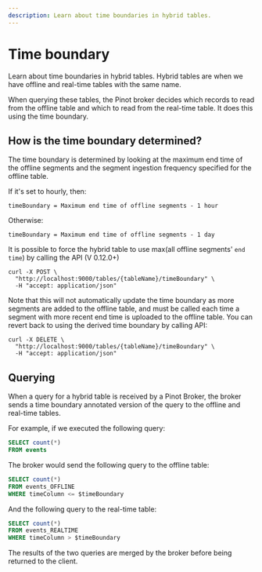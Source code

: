 ```yaml
---
description: Learn about time boundaries in hybrid tables.
---
```


# Time boundary

Learn about time boundaries in hybrid tables.
Hybrid tables are when we have offline and real-time tables with the same name.

When querying these tables, the Pinot broker decides which records to read from the offline table and which to read from the real-time table.
It does this using the time boundary.


## How is the time boundary determined?

The time boundary is determined by looking at the maximum end time of the offline segments and the segment ingestion frequency specified for the offline table.

If it's set to hourly, then:

```
timeBoundary = Maximum end time of offline segments - 1 hour
```

Otherwise: 

```
timeBoundary = Maximum end time of offline segments - 1 day
```

It is possible to force the hybrid table to use max(all offline segments' `end time`) by calling the API (V 0.12.0+)

```
curl -X POST \
  "http://localhost:9000/tables/{tableName}/timeBoundary" \
  -H "accept: application/json"
```
Note that this will not automatically update the time boundary as more segments are added to the offline table, and must be called each time a segment with more recent end time is uploaded to the offline table. You can revert back to using the derived time boundary by calling API:

```
curl -X DELETE \
  "http://localhost:9000/tables/{tableName}/timeBoundary" \
  -H "accept: application/json"
```

## Querying

When a query for a hybrid table is received by a Pinot Broker, the broker sends a time boundary annotated version of the query to the offline and real-time tables. 

For example, if we executed the following query:

```sql
SELECT count(*)
FROM events
```

The broker would send the following query to the offline table:

```sql
SELECT count(*)
FROM events_OFFLINE
WHERE timeColumn <= $timeBoundary
```

And the following query to the real-time table:

```sql
SELECT count(*)
FROM events_REALTIME
WHERE timeColumn > $timeBoundary
```
The results of the two queries are merged by the broker before being returned to the client.